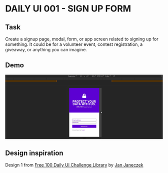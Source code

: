 # DAILY UI 001 - SIGN UP FORM

## Task

Create a signup page, modal, form, or app screen related to signing up for something. It could be for a volunteer event, contest registration, a giveaway, or anything you can imagine.

## Demo

![signup_form_demo](https://github.com/khwilo/001-signup/blob/master/demo/signup-form-demo.gif)

## Design inspiration

Design 1 from [Free 100 Daily UI Challenge Library](https://100dailyui.webflow.io/) by [Jan Janeczek](http://janjaneczek.com/)
